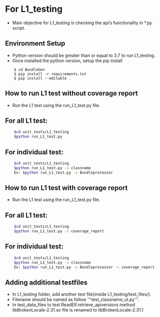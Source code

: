 # For L1_testing
* Main objective for L1_testing is checking the api’s functionality in *.py script.

## Environment Setup
* Python version should be greater than or equal to 3.7 to run L1_testing.
* Once installed the python version, setup the pip install
```console
    $ cd BundleGen
    $ pip install -r requirements.txt
    $ pip install --editable .
```

## How to run L1 test without coverage report
* Run the L1 test using the run_L1_test.py file.
## For all L1 test:
```bash
    $cd unit_tests/L1_testing
    $python run_L1_test.py
```
## For individual test:
```bash
    $cd unit_tests/L1_testing
    $python run_L1_test.py -s classname
    Ex: $python run_L1_test.py -s Bundleprocessor
```

## How to run L1 test with coverage report
* Run the L1 test using the run_L1_test.py file.
## For all L1 test:
```bash
    $cd unit_tests/L1_testing
    $python run_L1_test.py -c coverage_report
```
## For individual test:
```bash
    $cd unit_tests/L1_testing
    $python run_L1_test.py -s classname
    Ex: $python run_L1_test.py -s Bundleprocessor -c coverage_report
```

## Adding additional testfiles
* In L1_testing folder, add another test file(inside L1_testing/test_files/).
* Filename should be named as follow '''test_classname_ut.py'''.
* In test_data_files to test ReadElf.retrieve_apiversions method libBrokenLocale-2.31.so file is renamed to libBrokenLocale-2.31.1
